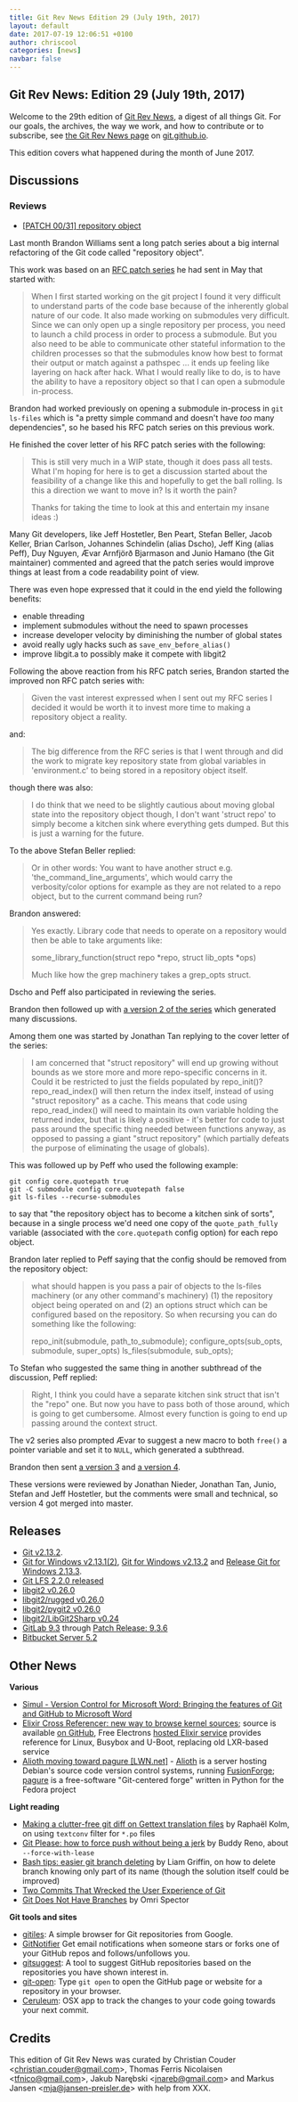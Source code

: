 ```yaml
---
title: Git Rev News Edition 29 (July 19th, 2017)
layout: default
date: 2017-07-19 12:06:51 +0100
author: chriscool
categories: [news]
navbar: false
---
```


## Git Rev News: Edition 29 (July 19th, 2017)

Welcome to the 29th edition of [Git Rev News](https://git.github.io/rev_news/rev_news/),
a digest of all things Git. For our goals, the archives, the way we work, and how to contribute or to
subscribe, see [the Git Rev News page](https://git.github.io/rev_news/rev_news/) on [git.github.io](http://git.github.io).

This edition covers what happened during the month of June 2017.

## Discussions

<!---
### General
-->

### Reviews

* [[PATCH 00/31] repository object](https://public-inbox.org/git/20170531214417.38857-1-bmwill@google.com/)

Last month Brandon Williams sent a long patch series about a big
internal refactoring of the Git code called "repository object".

This work was based on an [RFC patch series](https://public-inbox.org/git/20170518232134.163059-1-bmwill@google.com/)
he had sent in May that started with:

> When I first started working on the git project I found it very
> difficult to understand parts of the code base because of the
> inherently global nature of our code.  It also made working on
> submodules very difficult.  Since we can only open up a single
> repository per process, you need to launch a child process in order
> to process a submodule.  But you also need to be able to communicate
> other stateful information to the children processes so that the
> submodules know how best to format their output or match against a
> pathspec ... it ends up feeling like layering on hack after hack.
> What I would really like to do, is to have the ability to have a
> repository object so that I can open a submodule in-process.

Brandon had worked previously on opening a submodule in-process in
`git ls-files` which is "a pretty simple command and doesn't have
*too* many dependencies", so he based his RFC patch series on this
previous work.

He finished the cover letter of his RFC patch series with the
following:

> This is still very much in a WIP state, though it does pass all
> tests.  What I'm hoping for here is to get a discussion started
> about the feasibility of a change like this and hopefully to get the
> ball rolling.  Is this a direction we want to move in?  Is it worth
> the pain?
>
> Thanks for taking the time to look at this and entertain my insane
> ideas :)

Many Git developers, like Jeff Hostetler, Ben Peart, Stefan Beller,
Jacob Keller, Brian Carlson, Johannes Schindelin (alias Dscho), Jeff
King (alias Peff), Duy Nguyen, Ævar Arnfjörð Bjarmason and Junio
Hamano (the Git maintainer) commented and agreed that the patch series
would improve things at least from a code readability point of view.

There was even hope expressed that it could in the end yield the
following benefits:

* enable threading
* implement submodules without the need to spawn processes
* increase developer velocity by diminishing the number of global states
* avoid really ugly hacks such as `save_env_before_alias()`
* improve libgit.a to possibly make it compete with libgit2

Following the above reaction from his RFC patch series, Brandon
started the improved non RFC patch series with:

> Given the vast interest expressed when I sent out my RFC series I
> decided it would be worth it to invest more time to making a
> repository object a reality.

and:

> The big difference from the RFC series is that I went through and
> did the work to migrate key repository state from global variables in
> 'environment.c' to being stored in a repository object itself.

though there was also:

> I do think that we need to be slightly cautious about moving global
> state into the repository object though, I don't want 'struct repo'
> to simply become a kitchen sink where everything gets dumped.  But
> this is just a warning for the future.

To the above Stefan Beller replied:

> Or in other words:
> You want to have another struct e.g. 'the_command_line_arguments',
> which would carry the verbosity/color options for example as they
> are not related to a repo object, but to the current command being
> run?

Brandon answered:

> Yes exactly.  Library code that needs to operate on a repository would
> then be able to take arguments like:
>
>   some_library_function(struct repo *repo, struct lib_opts *ops)
>
> Much like how the grep machinery takes a grep_opts struct.

Dscho and Peff also participated in reviewing the series.

Brandon then followed up with
[a version 2 of the series](https://public-inbox.org/git/20170608234100.188529-1-bmwill@google.com/)
which generated many discussions.

Among them one was started by Jonathan Tan replying to the cover
letter of the series:

> I am concerned that "struct repository" will end up growing without
> bounds as we store more and more repo-specific concerns in it. Could
> it be restricted to just the fields populated by repo_init()?
> repo_read_index() will then return the index itself, instead of using
> "struct repository" as a cache. This means that code using
> repo_read_index() will need to maintain its own variable holding the
> returned index, but that is likely a positive - it's better for code to
> just pass around the specific thing needed between functions anyway, as
> opposed to passing a giant "struct repository" (which partially defeats
> the purpose of eliminating the usage of globals).

This was followed up by Peff who used the following example:

    git config core.quotepath true
    git -C submodule config core.quotepath false
    git ls-files --recurse-submodules

to say that "the repository object has to become a kitchen sink of
sorts", because in a single process we'd need one copy of the
`quote_path_fully` variable (associated with the `core.quotepath` config
option) for each repo object.

Brandon later replied to Peff saying that the config should be removed
from the repository object:

> what should happen is you pass a pair of objects to the ls-files
> machinery (or any other command's machinery) (1) the repository
> object being operated on and (2) an options struct which can be
> configured based on the repository. So when recursing you can do
> something like the following:
>
>   repo_init(submodule, path_to_submodule);
>   configure_opts(sub_opts, submodule, super_opts)
>   ls_files(submodule, sub_opts);

To Stefan who suggested the same thing in another subthread of the
discussion, Peff replied:

> Right, I think you could have a separate kitchen sink struct that
> isn't the "repo" one. But now you have to pass both of those around,
> which is going to get cumbersome. Almost every function is going to
> end up passing around the context struct.

The v2 series also prompted Ævar to suggest a new macro to both `free()`
a pointer variable and set it to `NULL`, which generated a subthread.

Brandon then sent [a version 3](https://public-inbox.org/git/20170620191951.84791-1-bmwill@google.com/)
and [a version 4](https://public-inbox.org/git/20170622184348.56497-1-bmwill@google.com/).

These versions were reviewed by Jonathan Nieder, Jonathan Tan, Junio,
Stefan and Jeff Hostetler, but the comments were small and technical,
so version 4 got merged into master.

<!---
### Support
-->

<!---
## Developer Spotlight:
-->

## Releases

* [Git v2.13.2](https://github.com/git/git/blob/v2.13.2/Documentation/RelNotes/2.13.2.txt).
* [Git for Windows v2.13.1(2)](https://github.com/git-for-windows/git/releases/tag/v2.13.1.windows.2), [Git for Windows v2.13.2](https://github.com/git-for-windows/git/releases/tag/v2.13.2.windows.1) and 
[Release Git for Windows 2.13.3](https://github.com/git-for-windows/git/releases/tag/v2.13.3.windows.1).
* [Git LFS 2.2.0 released](https://github.com/blog/2384-git-lfs-2-2-0-released)
* [libgit2 v0.26.0](https://github.com/libgit2/libgit2/releases/tag/v0.26.0)
* [libgit2/rugged v0.26.0](https://github.com/libgit2/rugged/releases/tag/v0.26.0)
* [libgit2/pygit2 v0.26.0](https://github.com/libgit2/pygit2/releases/tag/v0.26.0)
* [libgit2/LibGit2Sharp v0.24](https://github.com/libgit2/libgit2sharp/releases/tag/v0.24)
* [GitLab 9.3](https://about.gitlab.com/2017/06/22/gitlab-9-3-released/) through [Patch Release: 9.3.6](https://about.gitlab.com/2017/07/11/gitlab-9-dot-3-dot-6-released/)
* [Bitbucket Server 5.2](https://blog.bitbucket.org/2017/07/18/bitbucket-server-5-2-compliance-meets-devops/)

## Other News

__Various__

* [Simul - Version Control for Microsoft Word: Bringing the features of Git and GitHub to Microsoft Word](https://www.simuldocs.com/blog/ben-morris/version-control-for-microsoft-word)
* [Elixir Cross Referencer: new way to browse kernel sources](http://free-electrons.com/blog/elixir/); source is available [on GitHub](https://github.com/free-electrons/elixir), Free Electrons [hosted Elixir service](http://elixir.free-electrons.com) provides reference for Linux, Busybox and U-Boot, replacing old LXR-based service
* [Alioth moving toward pagure [LWN.net]](https://lwn.net/Articles/724986/) - [Alioth](https://alioth.debian.org/) is a server hosting Debian's source code version control systems, running [FusionForge](http://www.fusionforge.org/); [pagure](https://pagure.io/pagure) is a free-software "Git-centered forge" written in Python for the Fedora project

__Light reading__

* [Making a clutter-free git diff on Gettext translation files](https://medium.com/@rkz_io/making-a-clutter-free-git-diff-on-gettext-translation-files-9c0c1bb1d8aa) by Raphaël Kolm, on using `textconv` filter for `*.po` files
* [Git Please: how to force push without being a jerk](https://medium.freecodecamp.org/git-please-a182f28efeb5) by Buddy Reno, about `--force-with-lease`
* [Bash tips: easier git branch deleting](https://medium.com/@Gryff/bash-tips-easier-git-branch-deleting-d93da0f0acec) by Liam Griffin, on how to delete branch knowing only part of its name (though the solution itself could be improved)
* [Two Commits That Wrecked the User Experience of Git](https://redfin.engineering/two-commits-that-wrecked-the-user-experience-of-git-f0075b77eab1)
* [Git Does Not Have Branches](https://hackernoon.com/git-does-not-have-branches-add468b5b4a0) by Omri Spector

__Git tools and sites__

* [gitiles](https://gerrit.googlesource.com/gitiles/): A simple browser for Git repositories from Google.
* [GitNotifier](https://gitnotifier.io/) Get email notifications when someone stars or forks one of your GitHub repos and follows/unfollows you.
* [gitsuggest](https://github.com/csurfer/gitsuggest): A tool to suggest GitHub repositories based on the repositories you have shown interest in.
* [git-open](https://github.com/paulirish/git-open): Type `git open` to open the GitHub page or website for a repository in your browser.
* [Ceruleum](https://github.com/alixander/Ceruleum): OSX app to track the changes to your code going towards your next commit.

## Credits

This edition of Git Rev News was curated by
Christian Couder &lt;<christian.couder@gmail.com>&gt;,
Thomas Ferris Nicolaisen &lt;<tfnico@gmail.com>&gt;,
Jakub Narębski &lt;<jnareb@gmail.com>&gt; and
Markus Jansen &lt;<mja@jansen-preisler.de>&gt;
with help from XXX.
